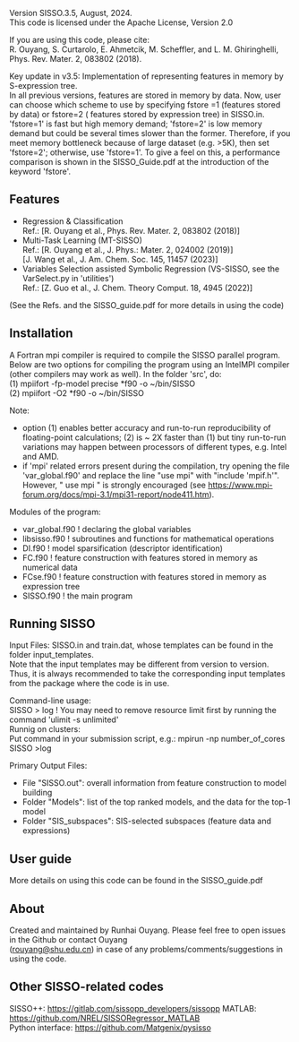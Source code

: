 Version SISSO.3.5, August, 2024.   
This code is licensed under the Apache License, Version 2.0  

If you are using this code, please cite:   
R. Ouyang, S. Curtarolo, E. Ahmetcik, M. Scheffler, and L. M. Ghiringhelli, Phys. Rev. Mater. 2, 083802 (2018).  

Key update in v3.5: Implementation of representing features in memory by S-expression tree.      
In all previous versions, features are stored in memory by data. Now, user can choose which scheme to use by specifying fstore =1 (features stored by data) or fstore=2 ( features stored by expression tree) in SISSO.in. 'fstore=1' is fast but high
memory demand; 'fstore=2' is low memory demand but could be several times slower than the former. Therefore, if you meet memory bottleneck because of large dataset (e.g. >5K), then set 'fstore=2'; otherwise, use 'fstore=1'. To give a feel on this, a performance comparison is shown in the SISSO_Guide.pdf at the introduction of the keyword 'fstore'.


Features   
--------
- Regression & Classification    
  Ref.: [R. Ouyang et al., Phys. Rev. Mater. 2, 083802 (2018)]   
- Multi-Task Learning (MT-SISSO)    
  Ref.: [R. Ouyang et al., J. Phys.: Mater. 2, 024002 (2019)]      
        [J. Wang et al., J. Am. Chem. Soc. 145, 11457 (2023)]  
- Variables Selection assisted Symbolic Regression (VS-SISSO, see the VarSelect.py in 'utilities')   
  Ref.: [Z. Guo et al., J. Chem. Theory Comput. 18, 4945 (2022)]

(See the Refs. and the SISSO_guide.pdf for more details in using the code)  


Installation
------------
A Fortran mpi compiler is required to compile the SISSO parallel program. Below are two options for compiling the program using an IntelMPI compiler (other compilers may work as well). In the folder 'src', do:    
(1)  mpiifort -fp-model precise *f90 -o ~/bin/SISSO    
(2)  mpiifort -O2 *f90 -o ~/bin/SISSO    
  
Note:
- option (1) enables better accuracy and run-to-run reproducibility of floating-point calculations; (2) is ~ 2X faster 
  than (1) but tiny run-to-run variations may happen between processors of different types, e.g. Intel and AMD.   
- if 'mpi' related errors present during the compilation, try opening the file 'var_global.f90' and replace
  the line "use mpi" with "include 'mpif.h'". However, " use mpi " is strongly encouraged 
  (see https://www.mpi-forum.org/docs/mpi-3.1/mpi31-report/node411.htm).

Modules of the program:  
- var_global.f90     ! declaring the global variables
- libsisso.f90       ! subroutines and functions for mathematical operations
- DI.f90             ! model sparsification (descriptor identification)
- FC.f90             ! feature construction with features stored in memory as numerical data
- FCse.f90           ! feature construction with features stored in memory as expression tree
- SISSO.f90          ! the main program


Running SISSO
-------------
Input Files: SISSO.in and train.dat, whose templates can be found in the folder input_templates.  
Note that the input templates may be different from version to version. Thus, it is always recommended to take the corresponding input templates from the package where the code is in use.

Command-line usage:   
 SISSO > log  ! You may need to remove resource limit first by running the command 'ulimit -s unlimited'  
Runnig on clusters:     
Put command in your submission script, e.g.: mpirun -np number_of_cores SISSO >log    

Primary Output Files: 
- File "SISSO.out": overall information from feature construction to model building
- Folder "Models": list of the top ranked models, and the data for the top-1 model
- Folder "SIS_subspaces": SIS-selected subspaces (feature data and expressions)


User guide
----------
More details on using this code can be found in the SISSO_guide.pdf


About
------
Created and maintained by Runhai Ouyang. Please feel free to open issues in the Github or contact Ouyang  
(rouyang@shu.edu.cn) in case of any problems/comments/suggestions in using the code. 


Other SISSO-related codes
-------------------------
SISSO++: https://gitlab.com/sissopp_developers/sissopp
MATLAB: https://github.com/NREL/SISSORegressor_MATLAB  
Python interface: https://github.com/Matgenix/pysisso  


